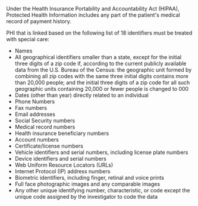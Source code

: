 Under the Health Insurance Portability and Accountability Act (HIPAA),
Protected Health Information includes any part of the patient\'s medical
record of payment history.

PHI that is linked based on the following list of 18 identifiers must be
treated with special care:

* Names
* All geographical identifiers smaller than a state, except for the
  initial three digits of a zip code if, according to the current
  publicly available data from the U.S. Bureau of the Census: the
  geographic unit formed by combining all zip codes with the same
  three initial digits contains more than 20,000 people; and the
  initial three digits of a zip code for all such geographic units
  containing 20,000 or fewer people is changed to 000
* Dates (other than year) directly related to an individual
* Phone Numbers
* Fax numbers
* Email addresses
* Social Security numbers
* Medical record numbers
* Health insurance beneficiary numbers
* Account numbers
* Certificate/license numbers
* Vehicle identifiers and serial numbers, including license plate
  numbers
* Device identifiers and serial numbers
* Web Uniform Resource Locators (URLs)
* Internet Protocol (IP) address numbers
* Biometric identifiers, including finger, retinal and voice prints
* Full face photographic images and any comparable images
* Any other unique identifying number, characteristic, or code except
  the unique code assigned by the investigator to code the data
